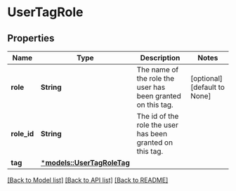 # UserTagRole

## Properties
Name | Type | Description | Notes
------------ | ------------- | ------------- | -------------
**role** | **String** | The name of the role the user has been granted on this tag. | [optional] [default to None]
**role_id** | **String** | The id of the role the user has been granted on this tag. | 
**tag** | [***models::UserTagRoleTag**](UserTagRole_tag.md) |  | 

[[Back to Model list]](../README.md#documentation-for-models) [[Back to API list]](../README.md#documentation-for-api-endpoints) [[Back to README]](../README.md)


